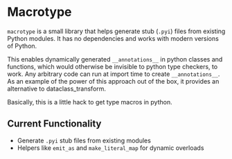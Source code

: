 # Macrotype

`macrotype` is a small library that helps generate stub (`.pyi`) files from
existing Python modules. It has no dependencies and works with modern versions
of Python.

This enables dynamically generated `__annotations__` in python classes and functions, which would otherwise be invisible to python type checkers, to work.  Any arbitrary code can run at import time to create `__annotations__`.  As an example of the power of this approach out of the box, it provides an alternative to dataclass_transform.

Basically, this is a little hack to get type macros in python.

## Current Functionality

- Generate `.pyi` stub files from existing modules
- Helpers like `emit_as` and `make_literal_map` for dynamic overloads
